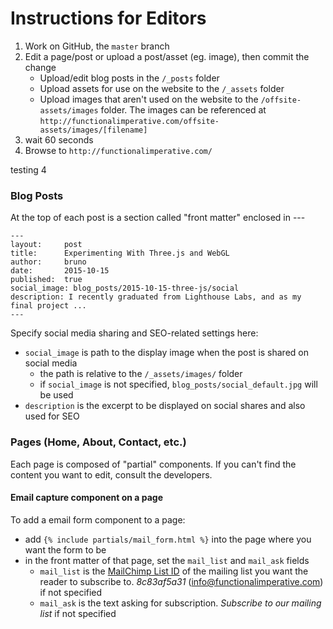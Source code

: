 Instructions for Editors
========================

1. Work on GitHub, the `master` branch
2. Edit a page/post or upload a post/asset (eg. image), then commit the change
    - Upload/edit blog posts in the `/_posts` folder
    - Upload assets for use on the website to the `/_assets` folder
    - Upload images that aren't used on the website to the `/offsite-assets/images` folder. The images can be referenced at `http://functionalimperative.com/offsite-assets/images/[filename]`
3. wait 60 seconds
4. Browse to `http://functionalimperative.com/`

testing 4

### Blog Posts

At the top of each post is a section called "front matter" enclosed in ---
```
---
layout:     post
title:      Experimenting With Three.js and WebGL
author:     bruno
date:       2015-10-15
published:  true
social_image: blog_posts/2015-10-15-three-js/social
description: I recently graduated from Lighthouse Labs, and as my final project ...
---
```
Specify social media sharing and SEO-related settings here:
* `social_image` is path to the display image when the post is shared on social media
    - the path is relative to the `/_assets/images/` folder
    - if `social_image` is not specified, `blog_posts/social_default.jpg` will be used
* `description` is the excerpt to be displayed on social shares and also used for SEO


### Pages (Home, About, Contact, etc.)

Each page is composed of "partial" components. If you can't find the content you want to edit, consult the developers.

#### Email capture component on a page

To add a email form component to a page:
* add `{% include partials/mail_form.html %}` into the page where you want the form to be
* in the front matter of that page, set the `mail_list` and `mail_ask` fields
    - `mail_list` is the [MailChimp List ID](http://kb.mailchimp.com/lists/managing-subscribers/find-your-list-id) of the mailing list you want the reader to subscribe to. *8c83af5a31* (info@functionalimperative.com) if not specified
    - `mail_ask` is the text asking for subscription. *Subscribe to our mailing list* if not specified



